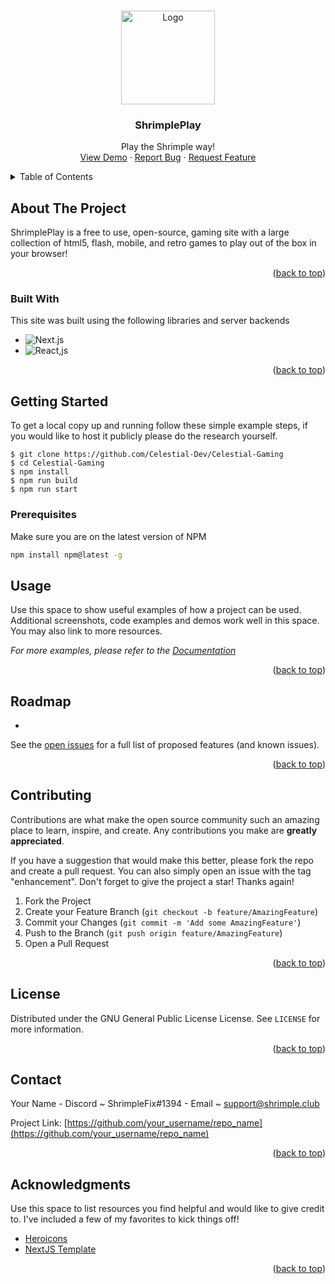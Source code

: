 <a name="readme-top"></a>

<br />
<div align="center">
  <a href="https://g.shrimple.club/">
    <img src="https://g.shrimple.club/imgs/favicon.ico" alt="Logo" width="150" height="150">
  </a>

  <h3 align="center">ShrimplePlay</h3>

  <p align="center">
    Play the Shrimple way!
    <br />
    <a href="https://github.com/othneildrew/Best-README-Template">View Demo</a>
    ·
    <a href="https://github.com/fmkash/staticdev.org/issues">Report Bug</a>
    ·
    <a href="https://github.com/fmkash/staticdev.org/issues">Request Feature</a>
  </p>
</div>



<!-- TABLE OF CONTENTS -->
<details>
  <summary>Table of Contents</summary>
  <ol>
    <li>
      <a href="#about-the-project">About The Project</a>
      <ul>
        <li><a href="#built-with">Built With</a></li>
      </ul>
    </li>
    <li>
      <a href="#getting-started">Getting Started</a>
      <ul>
        <li><a href="#prerequisites">Prerequisites</a></li>
      </ul>
    </li>
    <li><a href="#usage">Usage</a></li>
    <li><a href="#roadmap">Roadmap</a></li>
    <li><a href="#contributing">Contributing</a></li>
    <li><a href="#license">License</a></li>
    <li><a href="#contact">Contact</a></li>
    <li><a href="#acknowledgments">Acknowledgments</a></li>
  </ol>
</details>



<!-- ABOUT THE PROJECT -->
## About The Project

ShrimplePlay is a free to use, open-source, gaming site with a large collection of html5, flash, mobile, and retro games to play out of the box in your browser!

<p align="right">(<a href="#readme-top" style="scroll-behavior: smooth;">back to top</a>)</p>



### Built With

This site was built using the following libraries and server backends

* ![Next.js](https://img.shields.io/badge/next.js-000000?style=for-the-badge&logo=nextdotjs&logoColor=white)
* ![React,js](https://img.shields.io/badge/React-20232A?style=for-the-badge&logo=react&logoColor=61DAFB)

<p align="right">(<a href="#readme-top" style="scroll-behavior: smooth;">back to top</a>)</p>



<!-- GETTING STARTED -->
## Getting Started
To get a local copy up and running follow these simple example steps, if you would like to host it publicly please do the research yourself.
```
$ git clone https://github.com/Celestial-Dev/Celestial-Gaming
$ cd Celestial-Gaming
$ npm install
$ npm run build
$ npm run start
```

### Prerequisites
Make sure you are on the latest version of NPM

  ```sh
  npm install npm@latest -g
  ```

<!-- USAGE EXAMPLES -->
## Usage

Use this space to show useful examples of how a project can be used. Additional screenshots, code examples and demos work well in this space. You may also link to more resources.

_For more examples, please refer to the [Documentation](https://example.com)_

<p align="right">(<a href="#readme-top" style="scroll-behavior: smooth;">back to top</a>)</p>



<!-- ROADMAP -->
## Roadmap

- 

See the [open issues](https://github.com/othneildrew/Best-README-Template/issues) for a full list of proposed features (and known issues).

<p align="right">(<a href="#readme-top" style="scroll-behavior: smooth;">back to top</a>)</p>



<!-- CONTRIBUTING -->
## Contributing

Contributions are what make the open source community such an amazing place to learn, inspire, and create. Any contributions you make are **greatly appreciated**.

If you have a suggestion that would make this better, please fork the repo and create a pull request. You can also simply open an issue with the tag "enhancement".
Don't forget to give the project a star! Thanks again!

1. Fork the Project
2. Create your Feature Branch (`git checkout -b feature/AmazingFeature`)
3. Commit your Changes (`git commit -m 'Add some AmazingFeature'`)
4. Push to the Branch (`git push origin feature/AmazingFeature`)
5. Open a Pull Request

<p align="right">(<a href="#readme-top" style="scroll-behavior: smooth;">back to top</a>)</p>



<!-- LICENSE -->
## License

Distributed under the GNU General Public License License. See `LICENSE` for more information.

<p align="right">(<a href="#readme-top" style="scroll-behavior: smooth;">back to top</a>)</p>



<!-- CONTACT -->
## Contact

Your Name - Discord ~ ShrimpleFix#1394 - Email ~ support@shrimple.club

Project Link: [https://github.com/your_username/repo_name](https://github.com/your_username/repo_name)

<p align="right">(<a href="#readme-top" style="scroll-behavior: smooth;">back to top</a>)</p>



<!-- ACKNOWLEDGMENTS -->
## Acknowledgments

Use this space to list resources you find helpful and would like to give credit to. I've included a few of my favorites to kick things off!

* [Heroicons](https://heroicons.com/)
* [NextJS Template](https://replit.com/)

<p align="right">(<a href="#readme-top" style="scroll-behavior: smooth;">back to top</a>)</p>
